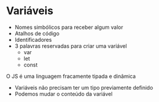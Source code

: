 # Variáveis

* Nomes simbólicos para receber algum valor
* Atalhos de código
* Identificadores
* 3 palavras reservadas para criar uma variável
    * var
    * let
    * const










O JS é uma linguagem fracamente tipada e dinâmica
- Variáveis não precisam ter um tipo previamente definido
- Podemos mudar o conteúdo da variável